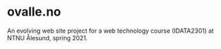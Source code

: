 # ovalle.no
An evolving web site project for a web technology course (IDATA2301) at NTNU Ålesund, spring 2021.
